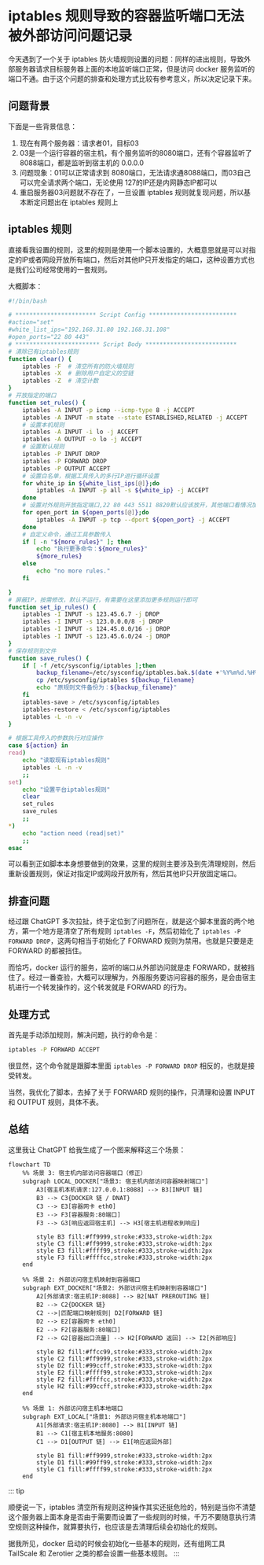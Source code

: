 # iptables 规则导致的容器监听端口无法被外部访问问题记录

今天遇到了一个关于 iptables 防火墙规则设置的问题：同样的进出规则，导致外部服务器请求目标服务器上面的本地监听端口正常，但是访问 docker 服务监听的端口不通。由于这个问题的排查和处理方式比较有参考意义，所以决定记录下来。


## 问题背景

下面是一些背景信息：

1. 现在有两个服务器：请求者01，目标03
2. 03是一个运行容器的宿主机，有个服务监听的8080端口，还有个容器监听了8088端口，都是监听到宿主机的 0.0.0.0
3. 问题现象：01可以正常请求到 8080端口，无法请求通8088端口，而03自己可以完全请求两个端口，无论使用 127的IP还是内网静态IP都可以
4. 重启服务器03问题就不存在了，一旦设置 iptables 规则就复现问题，所以基本断定问题出在 iptables 规则上


## iptables 规则

直接看我设置的规则，这里的规则是使用一个脚本设置的，大概意思就是可以对指定的IP或者网段开放所有端口，然后对其他IP只开发指定的端口，这种设置方式也是我们公司经常使用的一套规则。

大概脚本：

```bash
#!/bin/bash

# *********************** Script Config *************************
#action="set"
#white_list_ips="192.168.31.80 192.168.31.108"
#open_ports="22 80 443"
# ************************ Script Body **************************
# 清除已有iptables规则
function clear() {
    iptables -F  # 清空所有的防火墙规则
    iptables -X  # 删除用户自定义的空链
    iptables -Z  # 清空计数
}
# 开放指定的端口
function set_rules() {
    iptables -A INPUT -p icmp --icmp-type 8 -j ACCEPT                   # 允许被ping
    iptables -A INPUT -m state --state ESTABLISHED,RELATED -j ACCEPT    # 允许已建立的或相关连的通行
    # 设置本机规则
    iptables -A INPUT -i lo -j ACCEPT                                   # 本地127.0.0.1可以进
    iptables -A OUTPUT -o lo -j ACCEPT                                  # 本地127.0.0.1可以出
    # 设置默认规则
    iptables -P INPUT DROP                                              # 配置默认的不让进
    iptables -P FORWARD DROP                                            # 默认的不允许转发
    iptables -P OUTPUT ACCEPT                                           # 默认的可以出去
    # 设置白名单，根据工具传入的多行IP进行循环设置
    for white_ip in ${white_list_ips[@]};do
        iptables -A INPUT -p all -s ${white_ip} -j ACCEPT               # 对指定ip开放所有端口
    done
    # 设置对外规则开放指定端口,22 80 443 5511 8820默认应该放开，其他端口看情况加
    for open_port in ${open_ports[@]};do
        iptables -A INPUT -p tcp --dport ${open_port} -j ACCEPT
    done
    # 自定义命令，通过工具参数传入
    if [ -n "${more_rules}" ]; then
        echo "执行更多命令：${more_rules}"
        ${more_rules}
    else
        echo "no more rules."
    fi

}
# 屏蔽IP，按需修改，默认不运行，有需要在这里添加更多规则运行即可
function set_ip_rules() {
    iptables -I INPUT -s 123.45.6.7 -j DROP                             # 屏蔽单个IP的命令
    iptables -I INPUT -s 123.0.0.0/8 -j DROP                            # 封整个段即从123.0.0.1到123.255.255.254的命令
    iptables -I INPUT -s 124.45.0.0/16 -j DROP                          # 封IP段即从123.45.0.1到123.45.255.254的命令
    iptables -I INPUT -s 123.45.6.0/24 -j DROP                          # 封IP段即从123.45.6.1到123.45.6.254的命令是
}
# 保存规则到文件
function save_rules() {
    if [ -f /etc/sysconfig/iptables ];then
        backup_filename=/etc/sysconfig/iptables.bak.$(date +'%Y%m%d.%H%M%S')
        cp /etc/sysconfig/iptables ${backup_filename}                   # 备份配置文件
        echo "原规则文件备份为：${backup_filename}"
    fi
    iptables-save > /etc/sysconfig/iptables                             # 把配置文件导入到文件
    iptables-restore < /etc/sysconfig/iptables                          # 让配置文件生效
    iptables -L -n -v                                                   # 查看配置是否生效
}

# 根据工具传入的参数执行对应操作
case ${action} in
read)
	echo "读取现有iptables规则"
	iptables -L -n -v
    ;;
set)
	echo "设置平台iptables规则"
	clear
	set_rules
	save_rules
	;;
*)
	echo "action need (read|set)"
	;;
esac

```

可以看到正如脚本本身想要做到的效果，这里的规则主要涉及到先清理规则，然后重新设置规则，保证对指定IP或网段开放所有，然后其他IP只开放固定端口。

## 排查问题

经过跟 ChatGPT 多次拉扯，终于定位到了问题所在，就是这个脚本里面的两个地方，第一个地方是清空了所有规则 `iptables -F`，然后初始化了 `iptables -P FORWARD DROP`，这两句相当于初始化了 FORWARD 规则为禁用。也就是只要是走 FORWARD 的都被挡住。

而恰巧，docker 运行的服务，监听的端口从外部访问就是走 FORWARD，就被挡住了。经过一番查验，大概可以理解为，外服服务要访问容器的服务，是会由宿主机进行一个转发操作的，这个转发就是 FORWARD 的行为。

## 处理方式

首先是手动添加规则，解决问题，执行的命令是：

```bash
iptables -P FORWARD ACCEPT
```

很显然，这个命令就是跟脚本里面 `iptables -P FORWARD DROP` 相反的，也就是接受转发。

当然，我优化了脚本，去掉了关于 FORWARD 规则的操作，只清理和设置 INPUT 和 OUTPUT 规则，具体不表。

## 总结

这里我让 ChatGPT 给我生成了一个图来解释这三个场景：

```mermaid
flowchart TD
    %% 场景 3: 宿主机内部访问容器端口（修正）
    subgraph LOCAL_DOCKER["场景3: 宿主机内部访问容器映射端口"]
        A3[宿主机本机请求:127.0.0.1:8088] --> B3[INPUT 链]
        B3 --> C3{DOCKER 链 / DNAT}
        C3 --> E3[容器网卡 eth0]
        E3 --> F3[容器服务:80端口]
        F3 --> G3[响应返回宿主机] --> H3[宿主机进程收到响应]

        style B3 fill:#ff9999,stroke:#333,stroke-width:2px
        style C3 fill:#ff9999,stroke:#333,stroke-width:2px
        style E3 fill:#ffff99,stroke:#333,stroke-width:2px
        style F3 fill:#ffffcc,stroke:#333,stroke-width:2px
    end

    %% 场景 2: 外部访问宿主机映射到容器端口
    subgraph EXT_DOCKER["场景2: 外部访问宿主机映射到容器端口"]
        A2[外部请求:宿主机IP:8088] --> B2[NAT PREROUTING 链]
        B2 --> C2{DOCKER 链}
        C2 -->|匹配端口映射规则| D2[FORWARD 链]
        D2 --> E2[容器网卡 eth0]
        E2 --> F2[容器服务:80端口]
        F2 --> G2[容器出口流量] --> H2[FORWARD 返回] --> I2[外部响应]

        style B2 fill:#ffcc99,stroke:#333,stroke-width:2px 
        style C2 fill:#ff9999,stroke:#333,stroke-width:2px 
        style D2 fill:#99ccff,stroke:#333,stroke-width:2px 
        style E2 fill:#ffff99,stroke:#333,stroke-width:2px 
        style F2 fill:#ffffcc,stroke:#333,stroke-width:2px 
		style H2 fill:#99ccff,stroke:#333,stroke-width:2px
    end
	
    %% 场景 1: 外部访问宿主机本地端口
    subgraph EXT_LOCAL["场景1: 外部访问宿主机本地端口"]
        A1[外部请求:宿主机IP:8080] --> B1[INPUT 链]
        B1 --> C1[宿主机本地服务:8080]
        C1 --> D1[OUTPUT 链] --> E1[响应返回外部]

        style B1 fill:#ff9999,stroke:#333,stroke-width:2px 
        style D1 fill:#99ff99,stroke:#333,stroke-width:2px 
        style C1 fill:#ffff99,stroke:#333,stroke-width:2px 
    end
```

::: tip

顺便说一下，iptables 清空所有规则这种操作其实还挺危险的，特别是当你不清楚这个服务器上面本身是否由于需要而设置了一些规则的时候，千万不要随意执行清空规则这种操作，就算要执行，也应该是去清理后续会初始化的规则。

据我所见，docker 启动的时候会初始化一些基本的规则，还有组网工具 TailScale 和 Zerotier 之类的都会设置一些基本规则。
:::